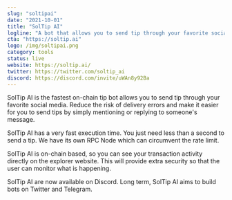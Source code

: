 ```yaml
---
slug: "soltipai"
date: "2021-10-01"
title: "SolTip AI"
logline: "A bot that allows you to send tip through your favorite social media."
cta: "https://soltip.ai"
logo: /img/soltipai.png
category: tools
status: live
website: https://soltip.ai/
twitter: https://twitter.com/soltip_ai
discord: https://discord.com/invite/uWAn8y92Ba
---
```


SolTip AI is the fastest on-chain tip bot allows you to send tip through your favorite social media. Reduce the risk of delivery errors and make it easier for you to send tips by simply mentioning or replying to someone's message.

SolTip AI has a very fast execution time. You just need less than a second to send a tip. We have its own RPC Node which can circumvent the rate limit. 

SolTip AI is on-chain based, so you can see your transaction activity directly on the explorer website. This will provide extra security so that the user can monitor what is happening.

SolTip AI are now available on Discord. Long term, SolTip AI aims to build bots on Twitter and Telegram.
